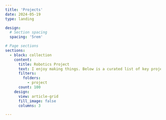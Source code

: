 ```yaml
---
title: 'Projects'
date: 2024-05-19
type: landing

design:
  # Section spacing
  spacing: '5rem'

# Page sections
sections:
  - block: collection
    content:
      title: Robotics Project
      text: I enjoy making things. Below is a curated list of key projects I developed during my academic journey.
      filters:
        folders:
          - project
      count: 100
    design:
      view: article-grid
      fill_image: false
      columns: 3

---
```

